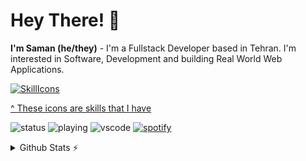 # Hey There! 👋
**I'm Saman (he/they)** - I'm a Fullstack Developer based in Tehran. I'm interested in Software, Development and building Real World Web Applications.


[![SkillIcons](https://skillicons.dev/icons?i=html,css,tailwind,js,react,redux,materialui,nodejs,expressjs,nest,mongodb,ts,graphql,postgresql,regex,docker,kubernetes,redis,solidity,mysql,nginx,vscode,vite,github,netlify)](https://skillicons.dev)<br/>

[^ These icons are skills that I have](https://github.com/tandpfun/skill-icons)

![status](https://nocache.advaith.workers.dev?url=https://img.shields.io/endpoint?url=https://dev.discordprofiles.me/api/badge/status/276544649148235776?simple=true)
![playing](https://nocache.advaith.workers.dev?url=https://img.shields.io/endpoint?url=https://dev.discordprofiles.me/api/badge/playing/276544649148235776)
![vscode](https://nocache.advaith.workers.dev?url=https://img.shields.io/endpoint?url=https://dev.discordprofiles.me/api/badge/vscode/276544649148235776)
[![spotify](https://nocache.advaith.workers.dev?url=https://img.shields.io/endpoint?url=https://dev.discordprofiles.me/api/badge/spotify/276544649148235776)](https://dev.discordprofiles.me/openspotify/276544649148235776)

<details>
  <summary>Github Stats ⚡</summary>
  
  <a href="#">![Github stats](https://github-readme-stats.vercel.app/api?username=samanhoseinpour&theme=blueberry&count_private=true&hide_border=true&line_height=20)</a>
  <a href="#">![Top Langs](https://github-readme-stats.vercel.app/api/top-langs/?username=samanhoseinpour&layout=compact&theme=blueberry&count_private=true&hide_border=true)</a>
</details>
